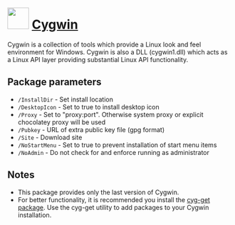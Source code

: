﻿# <img src="https://cdn.jsdelivr.net/gh/chocolatey/chocolatey-coreteampackages@c8d48758cdc18d43e6c1525824720377c8b9ba24/icons/Cygwin.png" width="48" height="48"/> [Cygwin](https://chocolatey.org/packages/Cygwin)


Cygwin is a collection of tools which provide a Linux look and feel environment for Windows. Cygwin is also a DLL (cygwin1.dll) which acts as a Linux API layer providing substantial Linux API functionality.

## Package parameters

- `/InstallDir`  - Set install location
- `/DesktopIcon` - Set to true to install desktop icon
- `/Proxy`       - Set to "proxy:port". Otherwise system proxy or explicit chocolatey proxy will be used
- `/Pubkey`      - URL of extra public key file (gpg format)
- `/Site`        - Download site
- `/NoStartMenu` - Set to true to prevent installation of start menu items
- `/NoAdmin`     - Do not check for and enforce running as administrator

## Notes

- This package provides only the last version of Cygwin.
- For better functionality, it is recommended you install the [cyg-get package](/packages/cyg-get). Use the cyg-get utility to add packages to your Cygwin installation.

